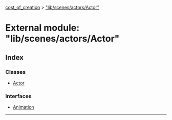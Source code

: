 [cost_of_creation](../README.md) > ["lib/scenes/actors/Actor"](../modules/_lib_scenes_actors_actor_.md)

# External module: "lib/scenes/actors/Actor"

## Index

### Classes

* [Actor](../classes/_lib_scenes_actors_actor_.actor.md)

### Interfaces

* [Animation](../interfaces/_lib_scenes_actors_actor_.animation.md)

---

